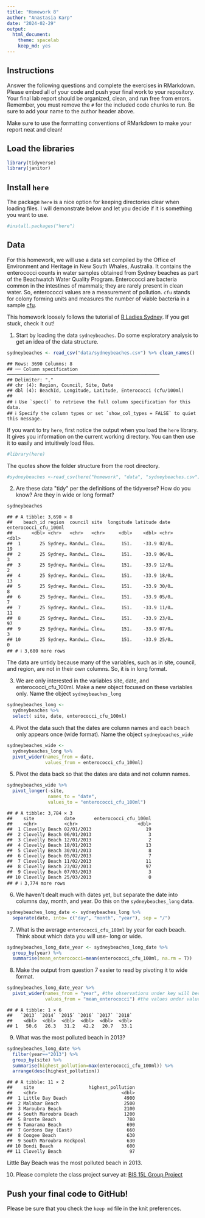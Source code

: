```yaml
---
title: "Homework 8"
author: "Anastasia Karp"
date: "2024-02-29"
output:
  html_document: 
    theme: spacelab
    keep_md: yes
---
```




## Instructions
Answer the following questions and complete the exercises in RMarkdown. Please embed all of your code and push your final work to your repository. Your final lab report should be organized, clean, and run free from errors. Remember, you must remove the `#` for the included code chunks to run. Be sure to add your name to the author header above.  

Make sure to use the formatting conventions of RMarkdown to make your report neat and clean!  

## Load the libraries

```r
library(tidyverse)
library(janitor)
```

## Install `here`
The package `here` is a nice option for keeping directories clear when loading files. I will demonstrate below and let you decide if it is something you want to use.  

```r
#install.packages("here")
```

## Data
For this homework, we will use a data set compiled by the Office of Environment and Heritage in New South Whales, Australia. It contains the enterococci counts in water samples obtained from Sydney beaches as part of the Beachwatch Water Quality Program. Enterococci are bacteria common in the intestines of mammals; they are rarely present in clean water. So, enterococci values are a measurement of pollution. `cfu` stands for colony forming units and measures the number of viable bacteria in a sample [cfu](https://en.wikipedia.org/wiki/Colony-forming_unit).   

This homework loosely follows the tutorial of [R Ladies Sydney](https://rladiessydney.org/). If you get stuck, check it out!  

1. Start by loading the data `sydneybeaches`. Do some exploratory analysis to get an idea of the data structure.

```r
sydneybeaches <- read_csv("data/sydneybeaches.csv") %>% clean_names()
```

```
## Rows: 3690 Columns: 8
## ── Column specification ────────────────────────────────────────────────────────
## Delimiter: ","
## chr (4): Region, Council, Site, Date
## dbl (4): BeachId, Longitude, Latitude, Enterococci (cfu/100ml)
## 
## ℹ Use `spec()` to retrieve the full column specification for this data.
## ℹ Specify the column types or set `show_col_types = FALSE` to quiet this message.
```

If you want to try `here`, first notice the output when you load the `here` library. It gives you information on the current working directory. You can then use it to easily and intuitively load files.

```r
#library(here)
```

The quotes show the folder structure from the root directory.

```r
#sydneybeaches <-read_csv(here("homework", "data", "sydneybeaches.csv")) %>% clean_names()
```

2. Are these data "tidy" per the definitions of the tidyverse? How do you know? Are they in wide or long format?

```r
sydneybeaches
```

```
## # A tibble: 3,690 × 8
##    beach_id region  council site  longitude latitude date  enterococci_cfu_100ml
##       <dbl> <chr>   <chr>   <chr>     <dbl>    <dbl> <chr>                 <dbl>
##  1       25 Sydney… Randwi… Clov…      151.    -33.9 02/0…                    19
##  2       25 Sydney… Randwi… Clov…      151.    -33.9 06/0…                     3
##  3       25 Sydney… Randwi… Clov…      151.    -33.9 12/0…                     2
##  4       25 Sydney… Randwi… Clov…      151.    -33.9 18/0…                    13
##  5       25 Sydney… Randwi… Clov…      151.    -33.9 30/0…                     8
##  6       25 Sydney… Randwi… Clov…      151.    -33.9 05/0…                     7
##  7       25 Sydney… Randwi… Clov…      151.    -33.9 11/0…                    11
##  8       25 Sydney… Randwi… Clov…      151.    -33.9 23/0…                    97
##  9       25 Sydney… Randwi… Clov…      151.    -33.9 07/0…                     3
## 10       25 Sydney… Randwi… Clov…      151.    -33.9 25/0…                     0
## # ℹ 3,680 more rows
```
The data are untidy because many of the variables, such as in site, council, and region, are not in their own columns. So, it is in long format.

3. We are only interested in the variables site, date, and enterococci_cfu_100ml. Make a new object focused on these variables only. Name the object `sydneybeaches_long`

```r
sydneybeaches_long <- 
  sydneybeaches %>% 
  select( site, date, enterococci_cfu_100ml)
```


4. Pivot the data such that the dates are column names and each beach only appears once (wide format). Name the object `sydneybeaches_wide`

```r
sydneybeaches_wide <- 
  sydneybeaches_long %>% 
  pivot_wider(names_from = date,
              values_from = enterococci_cfu_100ml)  
```


5. Pivot the data back so that the dates are data and not column names.

```r
sydneybeaches_wide %>% 
  pivot_longer(-site,
               names_to = "date",
               values_to = "enterococci_cfu_100ml")
```

```
## # A tibble: 3,784 × 3
##    site           date       enterococci_cfu_100ml
##    <chr>          <chr>                      <dbl>
##  1 Clovelly Beach 02/01/2013                    19
##  2 Clovelly Beach 06/01/2013                     3
##  3 Clovelly Beach 12/01/2013                     2
##  4 Clovelly Beach 18/01/2013                    13
##  5 Clovelly Beach 30/01/2013                     8
##  6 Clovelly Beach 05/02/2013                     7
##  7 Clovelly Beach 11/02/2013                    11
##  8 Clovelly Beach 23/02/2013                    97
##  9 Clovelly Beach 07/03/2013                     3
## 10 Clovelly Beach 25/03/2013                     0
## # ℹ 3,774 more rows
```


6. We haven't dealt much with dates yet, but separate the date into columns day, month, and year. Do this on the `sydneybeaches_long` data.

```r
sydneybeaches_long_date <- sydneybeaches_long %>% 
  separate(date, into= c("day", "month", "year"), sep = "/")
```


7. What is the average `enterococci_cfu_100ml` by year for each beach. Think about which data you will use- long or wide.

```r
sydneybeaches_long_date_year <- sydneybeaches_long_date %>% 
  group_by(year) %>% 
  summarise(mean_enterococci=mean(enterococci_cfu_100ml, na.rm = T))
```


8. Make the output from question 7 easier to read by pivoting it to wide format.

```r
sydneybeaches_long_date_year %>% 
  pivot_wider(names_from = "year", #the observations under key will become new columns
              values_from = "mean_enterococci") #the values under value will be moved to the new columns)
```

```
## # A tibble: 1 × 6
##   `2013` `2014` `2015` `2016` `2017` `2018`
##    <dbl>  <dbl>  <dbl>  <dbl>  <dbl>  <dbl>
## 1   50.6   26.3   31.2   42.2   20.7   33.1
```


9. What was the most polluted beach in 2013?

```r
sydneybeaches_long_date %>%  
  filter(year=="2013") %>% 
  group_by(site) %>% 
  summarise(highest_pollution=max(enterococci_cfu_100ml)) %>% 
  arrange(desc(highest_pollution))
```

```
## # A tibble: 11 × 2
##    site                    highest_pollution
##    <chr>                               <dbl>
##  1 Little Bay Beach                     4900
##  2 Malabar Beach                        2500
##  3 Maroubra Beach                       2100
##  4 South Maroubra Beach                 1200
##  5 Bronte Beach                          780
##  6 Tamarama Beach                        690
##  7 Gordons Bay (East)                    660
##  8 Coogee Beach                          630
##  9 South Maroubra Rockpool               630
## 10 Bondi Beach                           600
## 11 Clovelly Beach                         97
```
Little Bay Beach was the most polluted beach in 2013.

10. Please complete the class project survey at: [BIS 15L Group Project](https://forms.gle/H2j69Z3ZtbLH3efW6)

## Push your final code to GitHub!
Please be sure that you check the `keep md` file in the knit preferences.   
